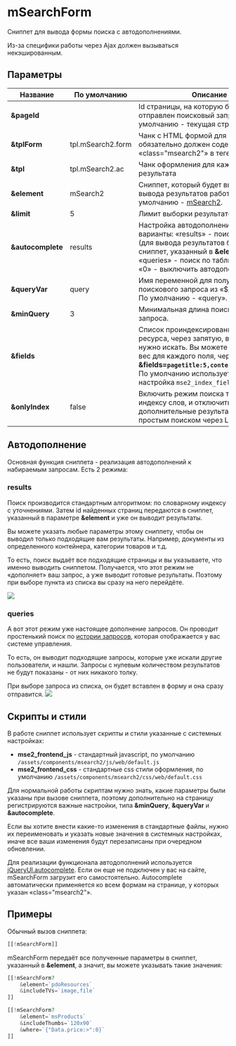 # mSearchForm

Сниппет для вывода формы поиска с автодополнениями.

Из-за специфики работы через Ajax должен вызываться некэшированным.

## Параметры

 | Название          | По умолчанию      | Описание                                                                                                                                                                                                                                                       |
 | ----------------- | ----------------- | -------------------------------------------------------------------------------------------------------------------------------------------------------------------------------------------------------------------------------------------------------------- |
 | **&pageId**       |                   | Id страницы, на которую будет отправлен поисковый запрос. По умолчанию - текущая страница.                                                                                                                                                                     |
 | **&tplForm**      | tpl.mSearch2.form | Чанк с HTML формой для вывода, обязательно должен содержать «class="msearch2"» в теге «\<form\>».                                                                                                                                                              |
 | **&tpl**          | tpl.mSearch2.ac   | Чанк оформления для каждого результата                                                                                                                                                                                                                         |
 | **&element**      | mSearch2          | Сниппет, который будет вызываться для вывода результатов работы. По умолчанию - [mSearch2][1].                                                                                                                                                                 |
 | **&limit**        | 5                 | Лимит выборки результатов                                                                                                                                                                                                                                      |
 | **&autocomplete** | results           | Настройка автодополнения. Возможные варианты: «results» - поиск по сайту (для вывода результатов будет вызван сниппет, указанный в **&element**), «queries» - поиск по таблице запросов, «0» - выключить автодополнение.                                       |
 | **&queryVar**     | query             | Имя переменной для получения поискового запроса из «$_REQUEST». По умолчанию - «query».                                                                                                                                                                        |
 | **&minQuery**     | 3                 | Минимальная длина поискового запроса.                                                                                                                                                                                                                          |
 | **&fields**       |                   | Список проиндексированных полей ресурса, через запятую, в которых нужно искать. Вы можете также указать вес для каждого поля, через запятую: **&fields=`pagetitle:5,content:3,comment:1`**. По умолчанию используется системная настройка `mse2_index_fields`. |
 | **&onlyIndex**    | false             | Включить режим поиска только по индексу слов, и отключить дополнительные результаты, найденные простым поиском через LIKE.                                                                                                                                     |

## Автодополнение

Основная функция сниппета - реализация автодополнений к набираемым запросам. Есть 2 режима:

### results

Поиск производится стандартным алгоритмом: по словарному индексу с уточнениями.
Затем id найденных страниц передаются в сниппет, указанный в параметре **&element** и уже он выводит результаты.

Вы можете указать любые параметры этому сниппету, чтобы он выводил только подходящие вам результаты. Например, документы из определенного контейнера, категории товаров и т.д.

То есть, поиск выдаёт все подходящие страницы и вы указываете, что именно выводить сниппетом. Получается, что этот режим не «дополняет» ваш запрос, а уже выводит готовые результаты.
Поэтому при выборе пункта из списка вы сразу на него перейдёте.

[![](https://file.modx.pro/files/0/2/d/02d12e8588b9920752fddecef35ba99cs.jpg)](https://file.modx.pro/files/0/2/d/02d12e8588b9920752fddecef35ba99c.png)

### queries

А вот этот режим уже настоящее дополнение запросов. Он проводит простенький поиск по [истории запросов][4], которая отображается у вас системе управления.

То есть, он выводит подходящие запросы, которые уже искали другие пользователи, и нашли. Запросы с нулевым количеством результатов не будут показаны - от них никакого толку.

При выборе запроса из списка, он будет вставлен в форму и она сразу отправится.
[![](https://file.modx.pro/files/1/b/3/1b3240ec2c205bae779d771826bb789ds.jpg)](https://file.modx.pro/files/1/b/3/1b3240ec2c205bae779d771826bb789d.png)

## Скрипты и стили

В работе сниппет использует скрипты и стили указанные с системных настройках:

* **mse2_frontend_js** - стандартный javascript, по умолчанию `/assets/components/msearch2/js/web/default.js`
* **mse2_frontend_css** - стандартные css стили оформления, по умолчанию `/assets/components/msearch2/css/web/default.css`

Для нормальной работы скриптам нужно знать, какие параметры были указаны при вызове сниппета, поэтому дополнительно на страницу регистрируются важные настройки, типа **&minQuery**, **&queryVar** и **&autocomplete**.

Если вы хотите внести какие-то изменения в стандартные файлы, нужно их переименовать и указать новые значения в системных настройках, иначе все ваши изменения будут перезаписаны при очередном обновлении.

Для реализации функционала автодополнений используется [jQueryUI.autocomplete][3]. Если он еще не подключен у вас на сайте, mSearchForm загрузит его самостоятельно.
Autocomplete автоматически применяется ко всем формам на странице, у которых указан «class="msearch2"».

## Примеры

Обычный вызов сниппета:

```php
[[!mSearchForm]]
```

mSearchForm передаёт все полученные параметры в сниппет, указанный в **&element**, а значит, вы можете указывать такие значения:

```php
[[!mSearchForm?
    &element=`pdoResources`
    &includeTVs=`image,file`
]]

[[!mSearchForm?
    &element=`msProducts`
    &includeThumbs=`120x90`
    &where=`{"Data.price:>":0}`
]]

```

[1]: /ru/01_Компоненты/03_mSearch2/01_Сниппеты/01_mSearch2.md
[2]: /ru/01_Компоненты/03_mSearch2/01_Сниппеты/02_mFilter2.md
[3]: http://jqueryui.com/autocomplete/
[4]: /ru/01_Компоненты/03_mSearch2/02_Администрирование/03_Запросы.md
